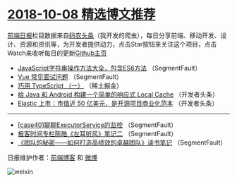 # [2018-10-08 精选博文推荐](https://toutiao.qdkfweb.cn/date/2018/10/08)

[前端日报](https://qdkfweb.cn/c/news)栏目数据来自[码农头条](https://toutiao.qdkfweb.cn/)（我开发的爬虫），每日分享前端、移动开发、设计、资源和资讯等，为开发者提供动力，点击Star按钮来关注这个项目，点击Watch来收听每日的更新[Github主页](https://github.com/kujian/frontendDaily)
* [JavaScript字符串操作方法大全，包含ES6方法](https://toutiao.qdkfweb.cn/88287.html) （SegmentFault）
* [Vue 常见面试问题](https://toutiao.qdkfweb.cn/88286.html) （SegmentFault）
* [巧用 TypeScript （一）](https://toutiao.qdkfweb.cn/88291.html) （稀土掘金）
* [给 Java 和 Android 构建一个简单的响应式 Local Cache](https://toutiao.qdkfweb.cn/88294.html) （开发者头条）
* [Elastic 上市：市值近 50 亿美元，是开源项目商业化范本](https://toutiao.qdkfweb.cn/88293.html) （开发者头条）

***
* [[case40]聊聊ExecutorService的监控](https://toutiao.qdkfweb.cn/88289.html) （SegmentFault）
* [极客时间专栏陈皓《左耳听风》笔记二](https://toutiao.qdkfweb.cn/88290.html) （SegmentFault）
* [《团队的秘密——如何打造高绩效的卓越团队》读书笔记](https://toutiao.qdkfweb.cn/88288.html) （SegmentFault）

日报维护作者：[前端博客](https://qdkfweb.cn/) 和 [微博](https://qdkfweb.cn/go/weibo)

![weixin](https://user-images.githubusercontent.com/3055447/38468989-651132ac-3b80-11e8-8e6b-15122322a9d7.png)